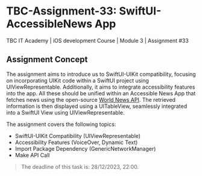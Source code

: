 # TBC-Assignment-33: SwiftUI-AccessibleNews App
TBC IT Academy | iOS development Course | Module 3 | Assignment #33

## Assignment Concept


The assignment aims to introduce us to SwiftUI-UIKit compatibility, focusing on incorporating UIKit code within a SwiftUI project using UIViewRepresentable. Additionally, it aims to integrate accessibility features into the app. All these should be unified within an Accessible News App that fetches news using the open-source [World News API](https://worldnewsapi.com/). The retrieved information is then displayed using a UITableView, seamlessly integrated into a SwiftUI View using UIViewRepresentable.


The assignment covers the following topics: 

* SwiftUI-UIKit Compatibility (UIViewRepresentable)
* Accessibility Features (VoiceOver, Dynamic Text) 
* Import Package Dependency (GenericNetworkManager)
* Make API Call


> The deadline of this task is: 28/12/2023, 22:00. 
